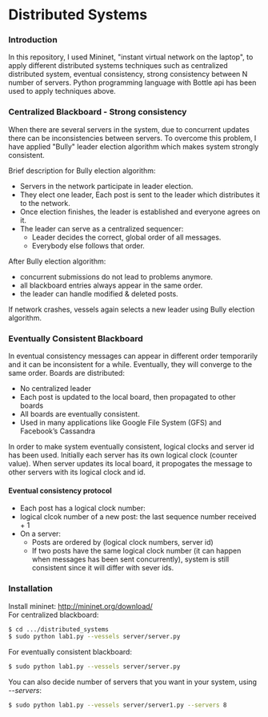 # Distributed Systems

### Introduction
In this repository, I used Mininet, "instant virtual network on the laptop", to apply different distributed systems techniques such as centralized distributed system, eventual consistency, strong consistency between N number of servers. Python programming language with Bottle api has been used to apply techniques above.


### Centralized Blackboard - Strong consistency

When there are several servers in the system, due to concurrent updates there can be inconsistencies between servers. To overcome this problem, I have applied "Bully" leader election algorithm which makes system strongly consistent.

Brief description for Bully election algorithm:

* Servers in the network participate in leader election.
* They elect one leader, Each post is sent to the leader which distributes it to the network.
* Once election finishes, the leader is established and everyone agrees on it.
* The leader can serve as a centralized sequencer:
    * Leader decides the correct, global order of all messages.
    * Everybody else follows that order.

After Bully election algorithm:
* concurrent submissions do not lead to problems anymore.
* all blackboard entries always appear in the same
order.
* the leader can handle modified &
deleted posts.

If network crashes, vessels again selects a new leader using Bully election algorithm.


### Eventually Consistent Blackboard
In eventual consistency messages can appear in different order temporarily and it can be inconsistent for a while. Eventually, they will converge to the same order.
Boards are distributed:
* No centralized leader
* Each post is updated to the local board, then
propagated to other boards
* All boards are eventually consistent. 
* Used in many applications like Google File System (GFS) and Facebook’s Cassandra

In order to make system eventually consistent, logical clocks and server id has been used. Initially each server has its own logical clock (counter value). When server updates its local board, it propogates the message to other servers with its logical clock and id.

#### Eventual consistency protocol

* Each post has a logical clock number:
* logical clcok number of a new post: the last sequence number received + 1
* On a server:
    * Posts are ordered by (logical clock numbers, server id)
    * If two posts have the same logical clock number (it can happen when messages has been sent concurrently), system is still consistent since it will differ with sever ids.

### Installation

Install mininet: http://mininet.org/download/ <br/>
For centralized blackboard:
```sh
$ cd .../distributed_systems
$ sudo python lab1.py --vessels server/server.py
```

For eventually consistent blackboard:
```sh
$ sudo python lab1.py --vessels server/server.py
```

You can also decide number of servers that you want in your system, using *--servers*:

```sh
$ sudo python lab1.py --vessels server/server1.py --servers 8
```


